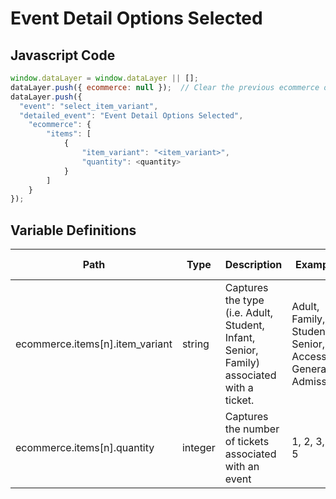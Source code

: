 # Event Detail Options Selected

### 

## Javascript Code
```js
window.dataLayer = window.dataLayer || [];
dataLayer.push({ ecommerce: null });  // Clear the previous ecommerce object.
dataLayer.push({
  "event": "select_item_variant",
  "detailed_event": "Event Detail Options Selected",
    "ecommerce": {
        "items": [
            {
                "item_variant": "<item_variant>",
                "quantity": <quantity>
            }
        ]
    }
});
```

## Variable Definitions

|Path|Type|Description|Example|Pattern|Min Length|Max Length|Minimum|Maximum|Multiple Of|
| --- | --- | --- | --- | --- | --- | --- | --- | --- | --- |
|ecommerce.items[n].item_variant|string|Captures the type \(i.e. Adult, Student, Infant, Senior, Family\) associated with a ticket.|Adult, Family, Student, Senior, All Access, General Admission|||||||
|ecommerce.items[n].quantity|integer|Captures the number of tickets associated with an event|1, 2, 3, 4, 5||||1|||




